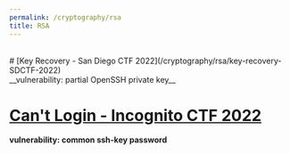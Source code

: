 ```yaml
---
permalink: /cryptography/rsa
title: RSA
---
```


<br>
# [Key Recovery - San Diego CTF 2022](/cryptography/rsa/key-recovery-SDCTF-2022) <br>
__vulnerability: partial OpenSSH private key__ 


# [Can't Login - Incognito CTF 2022](/cryptography/rsa/can't-login-ICTF-2022) <br>
__vulnerability: common ssh-key password__


